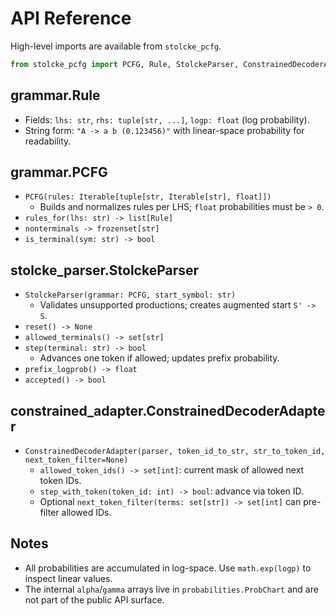 # API Reference

High-level imports are available from `stolcke_pcfg`.

```python
from stolcke_pcfg import PCFG, Rule, StolckeParser, ConstrainedDecoderAdapter
```

## grammar.Rule
- Fields: `lhs: str`, `rhs: tuple[str, ...]`, `logp: float` (log probability).
- String form: `"A -> a b (0.123456)"` with linear-space probability for readability.

## grammar.PCFG
- `PCFG(rules: Iterable[tuple[str, Iterable[str], float]])`
  - Builds and normalizes rules per LHS; `float` probabilities must be `> 0`.
- `rules_for(lhs: str) -> list[Rule]`
- `nonterminals -> frozenset[str]`
- `is_terminal(sym: str) -> bool`

## stolcke_parser.StolckeParser
- `StolckeParser(grammar: PCFG, start_symbol: str)`
  - Validates unsupported productions; creates augmented start `S' -> S`.
- `reset() -> None`
- `allowed_terminals() -> set[str]`
- `step(terminal: str) -> bool`
  - Advances one token if allowed; updates prefix probability.
- `prefix_logprob() -> float`
- `accepted() -> bool`

## constrained_adapter.ConstrainedDecoderAdapter
- `ConstrainedDecoderAdapter(parser, token_id_to_str, str_to_token_id, next_token_filter=None)`
  - `allowed_token_ids() -> set[int]`: current mask of allowed next token IDs.
  - `step_with_token(token_id: int) -> bool`: advance via token ID.
  - Optional `next_token_filter(terms: set[str]) -> set[int]` can pre-filter allowed IDs.

## Notes
- All probabilities are accumulated in log-space. Use `math.exp(logp)` to inspect linear values.
- The internal `alpha`/`gamma` arrays live in `probabilities.ProbChart` and are not part of the public API surface.

